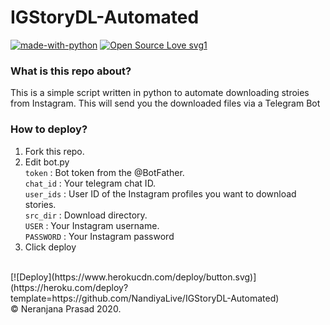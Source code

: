 <h1>IGStoryDL-Automated</h1>

[![made-with-python](https://img.shields.io/badge/Made%20with-Python-1f425f.svg)](https://www.python.org/) [![Open Source Love svg1](https://badges.frapsoft.com/os/v1/open-source.svg?v=103)](https://github.com/ellerbrock/open-source-badges/)

<h3>What is this repo about?</h3>
<p>This is a simple script written in python to automate downloading stroies from Instagram. This will send you the downloaded files via a Telegram Bot<p>

<h3>How to deploy?</h3>

1) Fork this repo.
2) Edit bot.py <br>
   `token` : Bot token from the @BotFather. <br>
   `chat_id` : Your telegram chat ID. <br>
   `user_ids` : User ID of the Instagram profiles you want to download stories. <br>
   `src_dir` : Download directory. <br>
   `USER` : Your Instagram username. <br>
   `PASSWORD` : Your Instagram password <br>
3) Click deploy
<br>
[![Deploy](https://www.herokucdn.com/deploy/button.svg)](https://heroku.com/deploy?template=https://github.com/NandiyaLive/IGStoryDL-Automated)

<br>
© Neranjana Prasad 2020.
